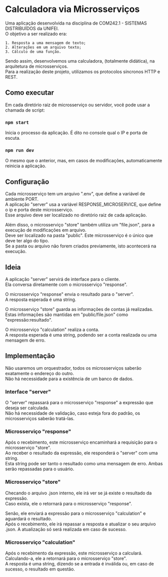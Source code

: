 # Calculadora via Microsserviços

Uma aplicação desenvolvida na disciplina de COM242.1 - SISTEMAS DISTRIBUÍDOS da UNIFEI.\
O objetivo a ser realizado era:

    1. Resposta a uma mensagem de texto;
    2. Alterações em um arquivo texto;
    3. Cálculo de uma função.

Sendo assim, desenvolvemos uma calculadora, (totalmente didática), na arquitetura de microsserviços.\
Para a realização deste projeto, utilizamos os protocolos síncronos HTTP e REST.

## Como executar

Em cada diretório raiz de microsserviço ou servidor, você pode usar a chamada de script:

### `npm start`

Inicia o processo da aplicação. É dito no console qual o IP e porta de escuta.

### `npm run dev`

O mesmo que o anterior, mas, em casos de modificações, automaticamente reinicia a aplicação.

## Configuração

Cada microsserviço tem um arquivo ".env", que define a variável de ambiente PORT.\
A aplicação "server" usa a variável RESPONSE_MICROSERVICE, que define o ip e porta deste microsserviço.\
Esse arquivo deve ser localizado no diretório raiz de cada aplicação.

Além disso, o microsserviço "store" também utiliza um "file.json", para a execução de modificações em arquivo.\
Deve ser localizado na pasta "public". Este microsserviço é o único que deve ter algo do tipo.\
Se a pasta ou arquivo não forem criados previamente, isto acontecerá na execução.

## Ideia

A aplicação "server" servirá de interface para o cliente.\
Ela conversa diretamente com o microsserviço "response".

O microsserviço "response" envia o resultado para o "server".\
A resposta esperada é uma string.

O microsserviço "store" guarda as informações de contas já realizadas.\
Estas informações são mantidas em "public/file.json" como "expressão:resultado".

O microsserviço "calculation" realiza a conta.\
A resposta esperada é uma string, podendo ser a conta realizada ou uma mensagem de erro.

## Implementação

Não usaremos um orquestrador, todos os microsserviços saberão exatamente o endereço do outro.\
Não há necessidade para a existência de um banco de dados.

### Interface "server"

O "server" repassará para o microsserviço "response" a expressão que deseja ser calculada.\
Não há necessidade de validação, caso esteja fora do padrão, os microsserviços saberão tratá-las.

### Microsserviço "response"

Após o recebimento, este microsserviço encaminhará a requisição para o microsserviço "store".\
Ao receber o resultado da expressão, ele responderá o "server" com uma string.\
Esta string pode ser tanto o resultado como uma mensagem de erro. Ambas serão repassadas para o usuário.

### Microsserviço "store"

Checando o arquivo .json interno, ele irá ver se já existe o resultado da expressão.\
Caso exista, ele o retornará para o microsserviço "response".

Senão, ele enviará a expressão para o microsserviço "calculation" e aguardará o resultado.\
Após o recebimento, ele irá repassar a resposta e atualizar o seu arquivo .json.
A atualização só será realizada em caso de sucesso.

### Microsserviço "calculation"

Após o recebimento da expressão, este microsserviço a calculará.\
Calculando-a, ele a retornará para o microsserviço "store".\
A resposta é uma string, dizendo se a entrada é inválida ou, em caso de sucesso, o resultado em questão.
